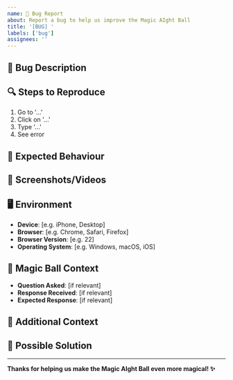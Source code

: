 ```yaml
---
name: 🐛 Bug Report
about: Report a bug to help us improve the Magic AIght Ball
title: '[BUG] '
labels: ['bug']
assignees: ''
---
```


## 🐛 Bug Description
<!-- A clear and concise description of what the bug is -->

## 🔍 Steps to Reproduce
<!-- Steps to reproduce the behaviour -->
1. Go to '...'
2. Click on '...'
3. Type '...'
4. See error

## 🎯 Expected Behaviour
<!-- A clear and concise description of what you expected to happen -->

## 📱 Screenshots/Videos
<!-- If applicable, add screenshots or videos to help explain your problem -->

## 🖥️ Environment
<!-- Please complete the following information -->
- **Device**: [e.g. iPhone, Desktop]
- **Browser**: [e.g. Chrome, Safari, Firefox]
- **Browser Version**: [e.g. 22]
- **Operating System**: [e.g. Windows, macOS, iOS]

## 🎱 Magic Ball Context
<!-- If this is related to the Magic 8 Ball functionality -->
- **Question Asked**: [if relevant]
- **Response Received**: [if relevant]
- **Expected Response**: [if relevant]

## 📝 Additional Context
<!-- Add any other context about the problem here -->

## 🚀 Possible Solution
<!-- If you have ideas for how to fix this, let us know! -->

---
**Thanks for helping us make the Magic AIght Ball even more magical! ✨**
